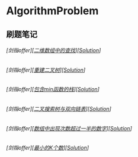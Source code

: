 # AlgorithmProblem
## 刷题笔记
###### [剑指offer][[二维数组中的查找](https://www.nowcoder.com/practice/abc3fe2ce8e146608e868a70efebf62e?tpId=13&tqId=11154&rp=2&ru=%2Fta%2Fcoding-interviews&qru=%2Fta%2Fcoding-interviews%2Fquestion-ranking&tPage=1)][[Solution](https://github.com/ttfutt/AlgorithmProblem/blob/master/offer_searchIn2Array.cpp)]
###### [剑指offer][[重建二叉树](https://www.nowcoder.com/practice/8a19cbe657394eeaac2f6ea9b0f6fcf6?tpId=13&tqId=11157&rp=2&ru=%2Fta%2Fcoding-interviews&qru=%2Fta%2Fcoding-interviews%2Fquestion-ranking&tPage=1)][[Solution](https://github.com/ttfutt/AlgorithmProblem/blob/master/offer_rebuildTree.cpp)]
###### [剑指offer][[包含min函数的栈](https://www.nowcoder.com/practice/4c776177d2c04c2494f2555c9fcc1e49?tpId=13&tqId=11173&rp=2&ru=%2Fta%2Fcoding-interviews&qru=%2Fta%2Fcoding-interviews%2Fquestion-ranking&tPage=1)][[Solution](https://github.com/ttfutt/AlgorithmProblem/blob/master/offer_stackWithMin.cpp)]
###### [剑指offer][[二叉搜索树与双向链表](https://www.nowcoder.com/practice/947f6eb80d944a84850b0538bf0ec3a5?tpId=13&tqId=11179&rp=2&ru=/ta/coding-interviews&qru=/ta/coding-interviews/question-ranking)][[Solution](https://github.com/ttfutt/AlgorithmProblem/blob/master/offer_treeAndList.cpp)]
###### [剑指offer][[数组中出现次数超过一半的数字](https://www.nowcoder.com/practice/e8a1b01a2df14cb2b228b30ee6a92163?tpId=13&tqId=11181&tPage=2&rp=2&ru=/ta/coding-interviews&qru=/ta/coding-interviews/question-ranking)][[Solution](https://github.com/ttfutt/AlgorithmProblem/blob/master/offer_moreThanHalf.cpp)]
###### [剑指offer][[最小的K个数](https://www.nowcoder.com/practice/6a296eb82cf844ca8539b57c23e6e9bf?tpId=13&tqId=11182&rp=2&ru=/ta/coding-interviews&qru=/ta/coding-interviews/question-ranking)][[Solution](https://github.com/ttfutt/AlgorithmProblem/blob/master/offer_kLowestNums.cpp)]

